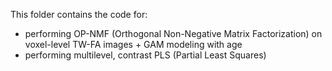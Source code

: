 This folder contains the code for:
- performing OP-NMF (Orthogonal Non-Negative Matrix Factorization) on voxel-level TW-FA images + GAM modeling with age
- performing multilevel, contrast PLS (Partial Least Squares)
